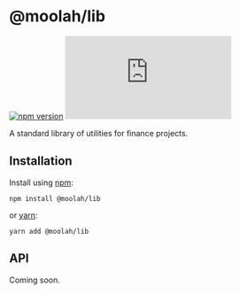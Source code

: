 # @moolah/lib

[![npm version](https://img.shields.io/npm/v/moolah-lib.svg)](https://www.npmjs.com/package/moolah-lib)
[![gzip size](http://img.badgesize.io/https://unpkg.com/moolah-lib/dist/index.js?compression=gzip)](https://unpkg.com/moolah-lib/dist/index.js)

A standard library of utilities for finance projects.

## Installation

Install using [npm](https://www.npmjs.com):

```
npm install @moolah/lib
```

or [yarn](https://yarnpkg.com/):

```
yarn add @moolah/lib
```

## API

Coming soon.
